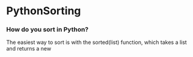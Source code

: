 # PythonSorting
### How do you sort in Python?
The easiest way to sort is with the sorted(list) function, which takes a list and returns a new

